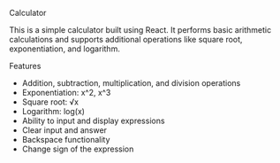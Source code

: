  Calculator

This is a simple calculator built using React. It performs basic arithmetic calculations and supports additional operations like square root, exponentiation, and logarithm.

 Features

- Addition, subtraction, multiplication, and division operations
- Exponentiation: x^2, x^3
- Square root: √x
- Logarithm: log(x)
- Ability to input and display expressions
- Clear input and answer
- Backspace functionality
- Change sign of the expression


